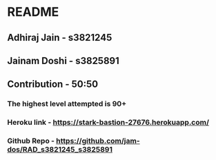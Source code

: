 # README

## Adhiraj Jain - s3821245
## Jainam Doshi - s3825891
## Contribution - 50:50


### The highest level attempted is 90+

### Heroku link - https://stark-bastion-27676.herokuapp.com/
### Github Repo - https://github.com/jam-dos/RAD_s3821245_s3825891
